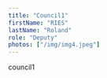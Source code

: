```yaml
---
title: "Council1"
firstName: "RIES"
lastName: "Roland" 
role: "Deputy"
photos: ["/img/img4.jpeg"]
---
```


council1
